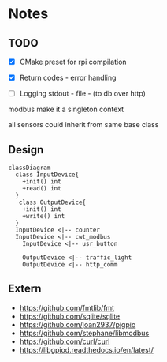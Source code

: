 # Notes

## TODO

- [x] CMake preset for rpi compilation
- [x] Return codes - error handling
- [ ] Logging stdout - file - (to db over http)





modbus make it a singleton context

all sensors could inherit from same base class



## Design

```mermaid
classDiagram
  class InputDevice{
    +init() int
    +read() int
  }
   class OutputDevice{
    +init() int
    +write() int
  }
  InputDevice <|-- counter  
  InputDevice <|-- cwt_modbus
	InputDevice <|-- usr_button
	
	OutputDevice <|-- traffic_light
	OutputDevice <|-- http_comm

```





## Extern

* https://github.com/fmtlib/fmt
* https://github.com/sqlite/sqlite
* https://github.com/joan2937/pigpio
* https://github.com/stephane/libmodbus
* https://github.com/curl/curl
* https://libgpiod.readthedocs.io/en/latest/

